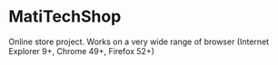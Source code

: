 # MatiTechShop
Online store project.
Works on a very wide range of browser (Internet Explorer 9+, Chrome 49+, Firefox 52+)
